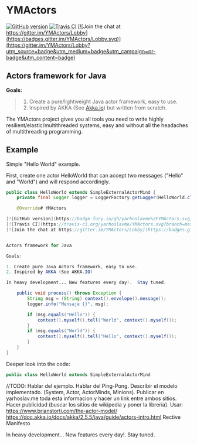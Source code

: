 # YMActors

[![GitHub version](https://badge.fury.io/gh/yarhoslavme%2FYMActors.svg)](https://badge.fury.io/gh/yarhoslavme%2FYMActors)
[![Travis CI](https://travis-ci.org/yarhoslavme/YMActors.svg?branch=master)](https://travis-ci.org/yarhoslavme/YMActors)
[![Join the chat at https://gitter.im/YMActors/Lobby](https://badges.gitter.im/YMActors/Lobby.svg)](https://gitter.im/YMActors/Lobby?utm_source=badge&utm_medium=badge&utm_campaign=pr-badge&utm_content=badge)


## Actors framework for Java

**Goals:**

>1. Create a pure/lightweight Java actor framework, easy to use.
>2. Inspired by AKKA (See [Akka.io](http://akka.io)) but written from scratch.

The YMActors project gives you all tools you need to write highly resilient/elastic/multithreaded systems, easy and without all the headaches of multithreading programming.

## Example

Simple "Hello World" example. 

First, create one actor HelloWorld that can accept two messages ("Hello" and "World") and will respond accordingly.

```java
public class HelloWorld extends SimpleExternalActorMind {
    private final Logger logger = LoggerFactory.getLogger(HelloWorld.class);

    @Override# YMActors

[![GitHub version](https://badge.fury.io/gh/yarhoslavme%2FYMActors.svg)](https://badge.fury.io/gh/yarhoslavme%2FYMActors)
[![Travis CI](https://travis-ci.org/yarhoslavme/YMActors.svg?branch=master)](https://travis-ci.org/yarhoslavme/YMActors)
[![Join the chat at https://gitter.im/YMActors/Lobby](https://badges.gitter.im/YMActors/Lobby.svg)](https://gitter.im/YMActors/Lobby?utm_source=badge&utm_medium=badge&utm_campaign=pr-badge&utm_content=badge)


Actors framework for Java

Goals:

1. Create pure Java Actors framework, easy to use.
2. Inspired by AKKA (See AKKA.IO)

In heavy development... New features every day!.  Stay tuned.

    public void process() throws Exception {
        String msg = (String) context().envelope().message();
        logger.info("Mensaje {}", msg);

        if (msg.equals("Hello")) {
            context().myself().tell("World", context().myself());
        }
        if (msg.equals("World")) {
            context().myself().tell("Hello", context().myself());
        }
    }
}
```

Deeper look into the code:

```java
public class HelloWorld extends SimpleExternalActorMind
```

//TODO:
Hablar del ejemplo.
Hablar del Ping-Pong.
Describir el modelo implementado.  (System, Actor, ActorMinds, Minions).
Publicar en yarhoslav.me toda esta informacion y hacer un link entre ambos sitios.
Hacer publicidad (buscar los sitios de wikipedia y poner la libreria).
Usar: https://www.brianstorti.com/the-actor-model/
https://doc.akka.io/docs/akka/2.5.5/java/guide/actors-intro.html
Rective Manifesto




In heavy development... New features every day!.  Stay tuned.
